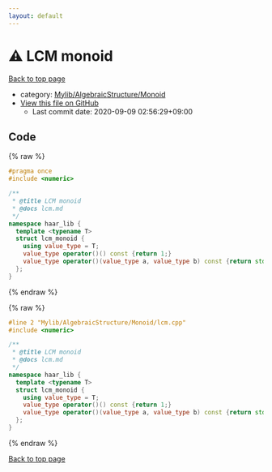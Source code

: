 ```yaml
---
layout: default
---
```


<!-- mathjax config similar to math.stackexchange -->
<script type="text/javascript" async
  src="https://cdnjs.cloudflare.com/ajax/libs/mathjax/2.7.5/MathJax.js?config=TeX-MML-AM_CHTML">
</script>
<script type="text/x-mathjax-config">
  MathJax.Hub.Config({
    TeX: { equationNumbers: { autoNumber: "AMS" }},
    tex2jax: {
      inlineMath: [ ['$','$'] ],
      processEscapes: true
    },
    "HTML-CSS": { matchFontHeight: false },
    displayAlign: "left",
    displayIndent: "2em"
  });
</script>

<script type="text/javascript" src="https://cdnjs.cloudflare.com/ajax/libs/jquery/3.4.1/jquery.min.js"></script>
<script src="https://cdn.jsdelivr.net/npm/jquery-balloon-js@1.1.2/jquery.balloon.min.js" integrity="sha256-ZEYs9VrgAeNuPvs15E39OsyOJaIkXEEt10fzxJ20+2I=" crossorigin="anonymous"></script>
<script type="text/javascript" src="../../../../assets/js/copy-button.js"></script>
<link rel="stylesheet" href="../../../../assets/css/copy-button.css" />


# :warning: LCM monoid

<a href="../../../../index.html">Back to top page</a>

* category: <a href="../../../../index.html#b9ce8b1117f3871719e4d3859e7574c9">Mylib/AlgebraicStructure/Monoid</a>
* <a href="{{ site.github.repository_url }}/blob/master/Mylib/AlgebraicStructure/Monoid/lcm.cpp">View this file on GitHub</a>
    - Last commit date: 2020-09-09 02:56:29+09:00




## Code

<a id="unbundled"></a>
{% raw %}
```cpp
#pragma once
#include <numeric>

/**
 * @title LCM monoid
 * @docs lcm.md
 */
namespace haar_lib {
  template <typename T>
  struct lcm_monoid {
    using value_type = T;
    value_type operator()() const {return 1;}
    value_type operator()(value_type a, value_type b) const {return std::lcm(a, b);}
  };
}

```
{% endraw %}

<a id="bundled"></a>
{% raw %}
```cpp
#line 2 "Mylib/AlgebraicStructure/Monoid/lcm.cpp"
#include <numeric>

/**
 * @title LCM monoid
 * @docs lcm.md
 */
namespace haar_lib {
  template <typename T>
  struct lcm_monoid {
    using value_type = T;
    value_type operator()() const {return 1;}
    value_type operator()(value_type a, value_type b) const {return std::lcm(a, b);}
  };
}

```
{% endraw %}

<a href="../../../../index.html">Back to top page</a>

